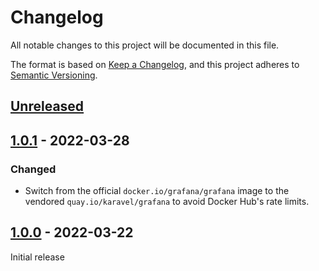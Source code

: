 # Changelog

All notable changes to this project will be documented in this file.

The format is based on [Keep a Changelog](https://keepachangelog.com/en/1.0.0/),
and this project adheres to [Semantic Versioning](https://semver.org/spec/v2.0.0.html).

## [Unreleased]

## [1.0.1] - 2022-03-28

### Changed

- Switch from the official `docker.io/grafana/grafana` image to the vendored `quay.io/karavel/grafana` to avoid Docker Hub's rate limits.

## [1.0.0] - 2022-03-22

Initial release

[unreleased]: https://github.com/karavel-io/platform-component-grafana/compare/1.0.1...HEAD
[1.0.1]: https://github.com/karavel-io/platform-component-grafana/compare/1.0.0...1.0.1
[1.0.0]: https://github.com/karavel-io/platform-component-grafana/releases/tag/1.0.0
